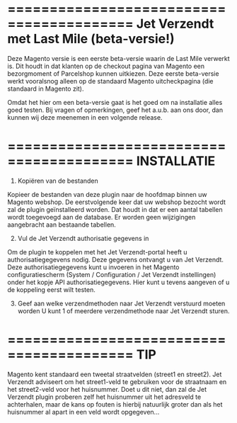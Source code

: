 =========================================
Jet Verzendt met Last Mile (beta-versie!)
=========================================

Deze Magento versie is een eerste beta-versie waarin de Last Mile verwerkt is. Dit houdt in dat klanten op de checkout pagina van Magento een bezorgmoment of Parcelshop kunnen uitkiezen.
Deze eerste beta-versie werkt vooralsnog alleen op de standaard Magento uitcheckpagina (die standaard in Magento zit).

Omdat het hier om een beta-versie gaat is het goed om na installatie alles goed testen. Bij vragen of opmerkingen, geef het a.u.b. aan ons door, dan kunnen wij deze meenemen in een volgende release.


=========================================
INSTALLATIE
=========================================

1. Kopiëren van de bestanden

Kopieer de bestanden van deze plugin naar de hoofdmap binnen uw Magento webshop. De eerstvolgende keer dat uw webshop bezocht wordt zal de plugin ge&iuml;nstalleerd worden. Dat houdt in dat er een aantal tabellen wordt toegevoegd aan de database. Er worden geen wijzigingen aangebracht aan bestaande tabellen.


2. Vul de Jet Verzendt authorisatie gegevens in

Om de plugin te koppelen met het Jet Verzendt-portal heeft u authorisatiegegevens nodig. Deze gegevens ontvangt u van Jet Verzendt. Deze authorisatiegegevens kunt u invoeren in het Magento configuratiescherm (System / Configuration / Jet Verzendt instellingen) onder het kopje API authorisatiegegevens. Hier kunt u tevens aangeven of u de koppeling eerst wilt testen.


3. Geef aan welke verzendmethoden naar Jet Verzendt verstuurd moeten worden
U kunt 1 of meerdere verzendmethode naar Jet Verzendt sturen.

=========================================
TIP
=========================================

Magento kent standaard een tweetal straatvelden (street1 en street2).
Jet Verzendt adviseert om het street1-veld te gebruiken voor de straatnaam en het street2-veld voor het huisnummer. 
Doet u dit niet, dan zal de Jet Verzendt plugin proberen zelf het huisnummer uit het adresveld te achterhalen, maar de kans op fouten is hierbij natuurlijk groter dan als het huisnummer al apart in een veld wordt opgegeven...
